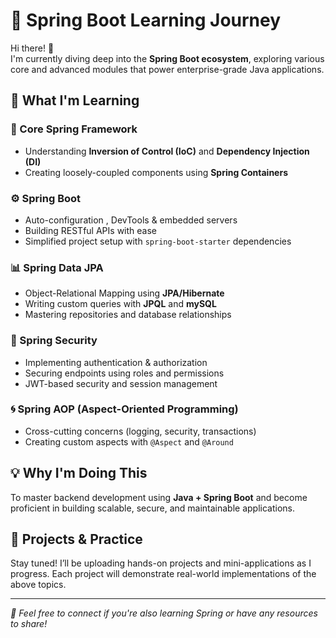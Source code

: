 # 🚀 Spring Boot Learning Journey

Hi there! 👋  
I'm currently diving deep into the **Spring Boot ecosystem**, exploring various core and advanced modules that power enterprise-grade Java applications.

## 🌱 What I'm Learning

### 🧱 Core Spring Framework
- Understanding **Inversion of Control (IoC)** and **Dependency Injection (DI)**
- Creating loosely-coupled components using **Spring Containers**

### ⚙️ Spring Boot
- Auto-configuration , DevTools & embedded servers
- Building RESTful APIs with ease
- Simplified project setup with `spring-boot-starter` dependencies

### 📊 Spring Data JPA
- Object-Relational Mapping using **JPA/Hibernate**
- Writing custom queries with **JPQL** and **mySQL**
- Mastering repositories and database relationships

### 🔐 Spring Security
- Implementing authentication & authorization
- Securing endpoints using roles and permissions
- JWT-based security and session management

### 🌀 Spring AOP (Aspect-Oriented Programming)
- Cross-cutting concerns (logging, security, transactions)
- Creating custom aspects with `@Aspect` and `@Around`

## 💡 Why I'm Doing This
To master backend development using **Java + Spring Boot** and become proficient in building scalable, secure, and maintainable applications.

## 📁 Projects & Practice
Stay tuned! I’ll be uploading hands-on projects and mini-applications as I progress. Each project will demonstrate real-world implementations of the above topics.

---

_💬 Feel free to connect if you're also learning Spring or have any resources to share!_

